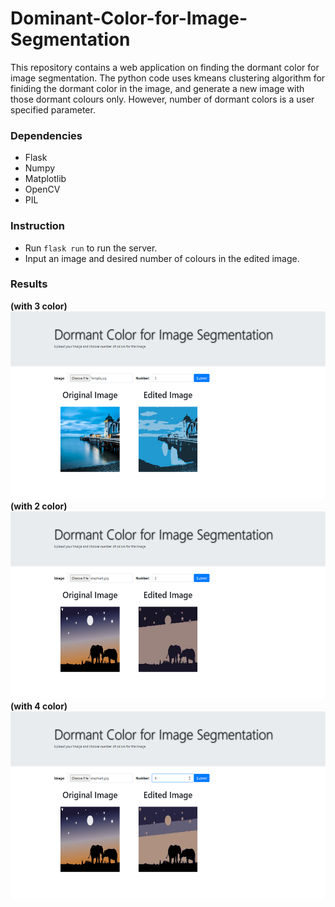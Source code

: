 # Dominant-Color-for-Image-Segmentation
This repository contains a web application on finding the dormant color for image segmentation. The python code uses kmeans clustering algorithm for finiding the dormant color in the image, and generate a new image with those dormant colours only. However, number of dormant colors is a user specified parameter.

### Dependencies
  * Flask
  * Numpy
  * Matplotlib
  * OpenCV
  * PIL
  
### Instruction
  * Run `flask run` to run the server. 
  * Input an image and desired number of colours in the edited image.
  
### Results

<b> (with 3 color) </b>
<br>
<img src="./results/res1.png" height="300" width="600">
<br>
<b> (with 2 color) </b>
<img src="./results/res2.png" height="300" width="600">
<br>
<b> (with 4 color) </b>
<img src="./results/res3.png" height="300" width="600">

